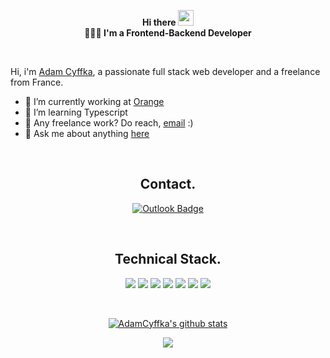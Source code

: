<div>

<div align=center>

**Hi there <img src="https://media.giphy.com/media/hvRJCLFzcasrR4ia7z/giphy.gif" width="25px">** <br />
**👩🏻‍💻 I'm a Frontend-Backend Developer**

<br />

</div>
  
Hi, i'm [Adam Cyffka](https://adamcyffka.fr/), a passionate full stack web developer and a freelance from France.

- 🔭 I’m currently working at [Orange](https://github.com/Orange-OpenSource)
- 🌱 I’m learning Typescript
- 💼 Any freelance work? Do reach, [email](mailto:adam.cyffka@epitech.eu) :)
- 💬 Ask me about anything [here](https://github.com/AdamCyffka/AdamCyffka/issues)

<br />

<div align=center>

## Contact.

[![Outlook Badge](https://img.shields.io/badge/Microsoft_Outlook-0078D4?style=for-the-badge&logo=microsoft-outlook&logoColor=white)](mailto:adam.cyffka@epitech.eu)

<br />

## Technical Stack.

<img src="https://img.shields.io/badge/react-61DAFB?style=for-the-badge&logo=react&logoColor=black" /> <img src="https://img.shields.io/badge/javascript-F7DF1E?style=for-the-badge&logo=javascript&logoColor=black" /> <img src="https://img.shields.io/badge/html-E34F26?style=for-the-badge&logo=html5&logoColor=white" /> <img src="https://img.shields.io/badge/css-1572B6?style=for-the-badge&logo=css3&logoColor=white" /> <img src="https://img.shields.io/badge/React_Native-20232A?style=for-the-badge&logo=react&logoColor=61DAFB" /> <img src="https://img.shields.io/badge/firebase-ffca28?style=for-the-badge&logo=firebase&logoColor=black" /> <img src="https://img.shields.io/badge/github-181717?style=for-the-badge&logo=github&logoColor=white" />

<br />

[![AdamCyffka's github stats](https://github-readme-stats.vercel.app/api?username=AdamCyffka&show_icons=true&theme=cobalt)](https://github.com/AdamCyffka/github-readme-stats)

![](https://visitor-badge.glitch.me/badge?page_id=AdamCyffka.visitor-badge)

</div>

</div>
